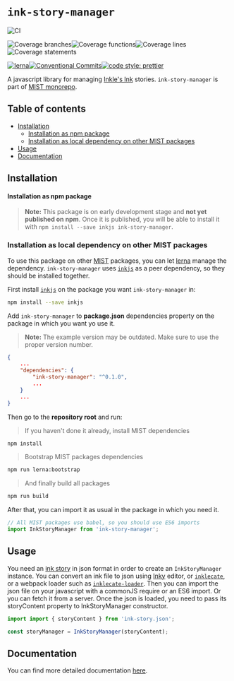 # `ink-story-manager`

![CI](https://github.com/FranciscoFornell/MIST/workflows/CI/badge.svg)

![Coverage branches](https://franciscofornell.github.io/MIST/ink-story-manager/badges/badge-branches.svg)![Coverage functions](https://franciscofornell.github.io/MIST/ink-story-manager/badges/badge-functions.svg)![Coverage lines](https://franciscofornell.github.io/MIST/ink-story-manager/badges/badge-lines.svg)![Coverage statements](https://franciscofornell.github.io/MIST/ink-story-manager/badges/badge-statements.svg)

[![lerna](https://img.shields.io/badge/maintained%20with-lerna-cc00ff.svg)](https://lerna.js.org/)[![Conventional Commits](https://img.shields.io/badge/Conventional%20Commits-1.0.0-yellow.svg)](https://conventionalcommits.org)[![code style: prettier](https://img.shields.io/badge/code_style-prettier-ff69b4.svg?style=flat-square)](https://github.com/prettier/prettier)

A javascript library for managing [Inkle's Ink](https://www.inklestudios.com/ink/) stories. `ink-story-manager` is part of [MIST monorepo](https://github.com/FranciscoFornell/MIST).

## Table of contents

- [Installation](#installation)
  - [Installation as npm package](#installation-as-npm-package)
  - [Installation as local dependency on other MIST packages](#installation-as-local-dependency-on-other-mist-packages)
- [Usage](#usage)
- [Documentation](#documentation)

## Installation

#### Installation as npm package

> **Note:**
> This package is on early development stage and **not yet published on npm**. Once it is published, you will be able to install it with `npm install --save inkjs ink-story-manager`.

### Installation as local dependency on other MIST packages

To use this package on other [MIST](https://github.com/FranciscoFornell/MIST) packages, you can let [lerna](https://lerna.js.org/) manage the dependency. `ink-story-manager` uses [`inkjs`](https://github.com/y-lohse/inkjs) as a peer dependency, so they should be installed together.

First install [`inkjs`](https://github.com/y-lohse/inkjs) on the package you want `ink-story-manager` in:

```bash
npm install --save inkjs
```

Add `ink-story-manager` to **package.json** dependencies property on the package in which you want yo use it.

> **Note:**
> The example version may be outdated. Make sure to use the proper version number.

```json
{
    ...
    "dependencies": {
        "ink-story-manager": "^0.1.0",
        ...
    }
    ...
}
```

Then go to the **repository root** and run:

> If you haven't done it already, install MIST dependencies

```bash
npm install
```

> Bootstrap MIST packages dependencies

```bash
npm run lerna:bootstrap
```

> And finally build all packages

```bash
npm run build
```

After that, you can import it as usual in the package in which you need it.

```javascript
// All MIST packages use babel, so you should use ES6 imports
import InkStoryManager from 'ink-story-manager';
```

## Usage

You need an [ink story](https://github.com/inkle/ink/blob/master/Documentation/WritingWithInk.md) in json format in order to create an `InkStoryManager` instance.
You can convert an ink file to json using [Inky](https://github.com/inkle/inky) editor, or [`inklecate`](https://www.npmjs.com/package/inklecate), or a webpack loader such as [`inklecate-loader`](https://www.npmjs.com/package/inklecate-loader). Then you can import the json file on your javascript with a commonJS require or an ES6 import. Or you can fetch it from a server. Once the json is loaded, you need to pass its storyContent property to InkStoryManager constructor.

```javascript
import import { storyContent } from 'ink-story.json';

const storyManager = InkStoryManager(storyContent);
```

## Documentation

You can find more detailed documentation [here](https://franciscofornell.github.io/MIST/ink-story-manager/latest).
